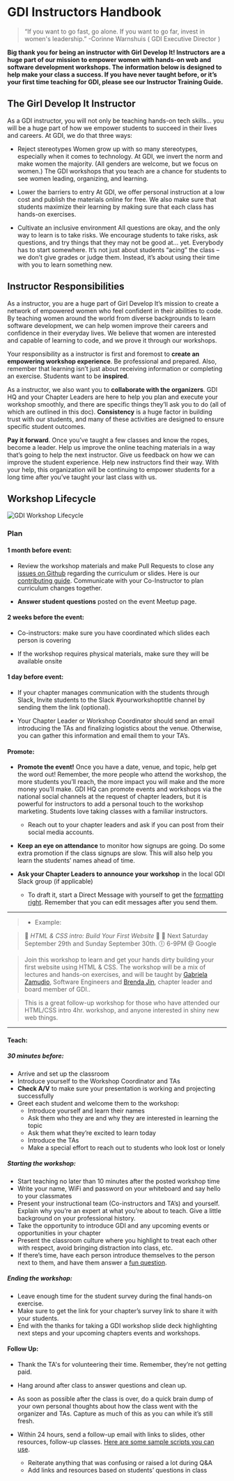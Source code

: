 # GDI Instructors Handbook  

> “If you want to go fast, go alone. If you want to go far, invest in women's leadership.”
>  -Corinne Warnshuis ( GDI Executive Director )

**Big thank you for being an instructor with Girl Develop It! Instructors are a huge part of our mission to empower women with hands-on web and software development workshops.  The information below is designed to help make your class a success.  If you have never taught before, or it’s your first time teaching for GDI,  please see our Instructor Training Guide.**

## The Girl Develop It Instructor
As a GDI instructor, you will not only be teaching hands-on tech skills… you will be a huge part of how we empower students to succeed in their lives and careers. At GDI, we do that three ways:

* Reject stereotypes
Women grow up with so many stereotypes, especially when it comes to technology. At GDI, we invert the norm and make women the majority. (All genders are welcome, but we focus on women.) The GDI workshops that you teach are a chance for students to see women leading, organizing, and learning.

* Lower the barriers to entry
At  GDI, we offer personal instruction at a low cost and publish the materials online for free. We also make sure that students maximize their learning by making sure that each class has hands-on exercises.

* Cultivate an inclusive environment
All questions are okay, and the only way to learn is to take risks. We encourage students to take risks, ask questions, and try things that they may not be good at... yet. Everybody has to start somewhere. It’s not just about students “acing” the class – we don’t give grades or judge them. Instead, it’s about using their time with you to learn something new.

## Instructor Responsibilities
As a instructor, you are a huge part of Girl Develop It’s mission to create a network of empowered women who feel confident in their abilities to code.  By teaching women around the world from diverse backgrounds to learn software development, we can help women improve their careers and confidence in their everyday lives. We believe that women are interested and capable of learning to code, and we prove it through our workshops.

Your responsibility as a instructor is first and foremost to **create an empowering workshop experience**. Be professional and prepared. Also, remember that learning isn’t just about receiving information or completing an exercise. Students want to be **inspired**.

As a instructor, we also want you to **collaborate with the organizers**. GDI HQ and your Chapter Leaders are here to help you plan and execute your workshop smoothly, and there are specific things they’ll ask you to do (all of which are outlined in this doc). **Consistency** is a huge factor in building trust with our students, and many of these activities are designed to ensure specific student outcomes.

**Pay it forward**. Once you’ve taught a few classes and know the ropes, become a leader. Help us improve the online teaching materials in a way that’s going to help the next instructor. Give us feedback on how we can improve the student experience. Help new instructors find their way. With your help, this organization will be continuing to empower students for a long time after you’ve taught your last class with us.

## Workshop Lifecycle

![GDI Workshop Lifecycle](https://s3-us-west-1.amazonaws.com/gdi-general/gdi-teaching-cycle.png)

### Plan
#### 1 month before event:
* Review the workshop materials and make Pull Requests to close any [issues on Github](https://github.com/girldevelopit/GDI-Master-Curriculum/issues) regarding the curriculum or slides.  Here is our [contributing guide](https://github.com/girldevelopit/GDI-Master-Curriculum/blob/master/resources/contributing-guide.md). Communicate with your Co-Instructor to plan curriculum changes together.

* **Answer student questions** posted on the event Meetup page.

#### 2 weeks before the event:
* Co-instructors: make sure you have coordinated which slides each person is covering

* If the workshop requires physical materials, make sure they will be available onsite

#### 1 day before event:
* If your chapter manages communication with the students through Slack, Invite students to the Slack #yourworkshoptitle channel by sending them the link (optional).

* Your Chapter Leader or Workshop Coordinator should send an email introducing the TAs and finalizing logistics about the venue. Otherwise, you can gather this information and email them to your TA’s.

#### Promote:
* **Promote the event!** Once you have a date, venue, and topic, help get the word out! Remember, the more people who attend the workshop, the more students you’ll reach,  the more impact you will make and the more money you’ll make. GDI HQ can promote events and workshops via the national social channels at the request of chapter leaders, but it is powerful for instructors to add a personal touch to the workshop marketing. Students love taking classes with a familiar instructors.
  * Reach out to your chapter leaders and ask if you can post from their social media accounts.

* **Keep an eye on attendance** to monitor how signups are going. Do some extra promotion if the class signups are slow. This will also help you learn the students’ names ahead of time.

* **Ask your Chapter Leaders to announce your workshop** in the local GDI Slack group (if applicable)
  * To draft it, start a Direct Message with yourself to get the [formatting right](https://get.slack.help/hc/en-us/articles/202288908-Format-your-messages). Remember that you can edit messages after you send them.
---
  > * Example:

  > :tada: *HTML & CSS intro: Build Your First Website* :tada:
  > :calendar: Next Saturday September 29th and Sunday September 30th.
  > :clock6: 6-9PM @ Google

  > Join this workshop to learn and get your hands dirty building your first website using HTML & CSS. The workshop will be a mix of lectures and hands-on exercises, and will be taught by  [Gabriela Zamudio](https://twitter.com/evagabrielita), Software Engineers and [Brenda Jin](https://twitter.com/cyberneticlove), chapter leader and board member of GDI..

 >This is a great follow-up workshop for those who have attended our HTML/CSS intro 4hr. workshop, and anyone interested in shiny new web things.

---

#### Teach:
##### 30 minutes before:
  * Arrive and set up the classroom
  * Introduce yourself to the Workshop Coordinator and TAs
  * **Check A/V** to make sure your presentation is working and projecting successfully
  * Greet each student and welcome them to the workshop:
    * Introduce yourself and learn their names
    * Ask them who they are and why they are interested in learning the topic
    * Ask them what they’re excited to learn today
    * Introduce the TAs
    * Make a special effort to reach out to students who look lost or lonely

##### Starting the workshop:
  * Start teaching no later than 10 minutes after the posted workshop time
  * Write your name, WiFi and password on your whiteboard and say hello to your classmates
  * Present your instructional team (Co-instructors and TA’s) and yourself. Explain why you’re an expert at what you’re about to teach. Give a little background on your professional history.
  * Take the opportunity to introduce GDI and any upcoming events or opportunities in your chapter
  * Present the classroom culture where you highlight to treat each other with respect, avoid bringing distraction into class, etc.
  * If there’s time, have each person introduce themselves to the person next to them, and have them answer a [fun question](https://github.com/girldevelopit/GDI-Master-Curriculum/blob/master/resources/fun_questions.md).

##### Ending the workshop:
  * Leave enough time for the student survey during the final hands-on exercise.
  * Make sure to get the link for your chapter’s survey link to share it with your students.
  * End with the thanks for taking a GDI workshop slide deck highlighting next steps and your upcoming chapters events and workshops.

#### Follow Up:
* Thank the TA's for volunteering their time. Remember, they’re not getting paid.

* Hang around after class to answer questions and clean up.

* As soon as possible after the class is over, do a quick brain dump of your own personal thoughts about how the class went with the organizer and TAs. Capture as much of this as you can while it’s still fresh.

* Within 24 hours, send a follow-up email with links to slides, other resources, follow-up classes.  [Here are some sample scripts you can use](https://github.com/girldevelopit/GDI-Master-Curriculum/blob/master/resources/follow_up_sample_scripts.md).
  * Reiterate anything that was confusing or raised a lot during Q&A
  * Add links and resources based on students’ questions in class

